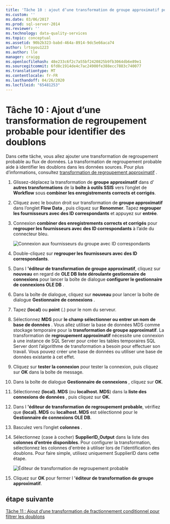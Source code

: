 ```yaml
---
title: 'Tâche 10 : ajout d’une transformation de groupe approximatif pour identifier les doublons | Microsoft Docs'
ms.custom: ''
ms.date: 03/06/2017
ms.prod: sql-server-2014
ms.reviewer: ''
ms.technology: data-quality-services
ms.topic: conceptual
ms.assetid: 90b2b323-babd-464a-8914-9dc5e66aca74
author: lrtoyou1223
ms.author: lle
manager: craigg
ms.openlocfilehash: 48e233c6f2c7a55bf2420825b9fb3064db6e89e1
ms.sourcegitcommit: 6fd8c1914de4c7ac24900fe388ecc7883c740077
ms.translationtype: MT
ms.contentlocale: fr-FR
ms.lasthandoff: 04/26/2020
ms.locfileid: "65481253"
---
```

# <a name="task-10-adding-fuzzy-group-transform-to-identify-duplicates"></a>Tâche 10 : Ajout d’une transformation de regroupement probable pour identifier des doublons
  Dans cette tâche, vous allez ajouter une transformation de regroupement probable au flux de données. La transformation de regroupement probable aide à identifier les doublons dans les données sources. Pour plus d’informations, consultez [transformation de regroupement approximatif](../integration-services/data-flow/transformations/fuzzy-grouping-transformation.md) .  
  
1.  Glissez-déplacez la transformation de **groupe approximatif** dans d' **autres transformations** de la **boîte à outils SSIS** vers l’onglet de **Workflow** sous **combiner les enregistrements corrects et corrigés**.  
  
2.  Cliquez avec le bouton droit sur transformation de **groupe approximatif** dans l’onglet **Flow Data** , puis cliquez sur **Renommer**. Tapez **regrouper les fournisseurs avec des ID correspondants** et appuyez sur **entrée**.  
  
3.  Connexion **combiner des enregistrements corrects et corrigés** pour **regrouper les fournisseurs avec des ID correspondants** à l’aide du connecteur bleu.  
  
     ![Connexion aux fournisseurs du groupe avec ID correspondants](../../2014/tutorials/media/et-addingfgttoidentifyduplicates-01.jpg "Connexion aux fournisseurs du groupe avec ID correspondants")  
  
4.  Double-cliquez sur **regrouper les fournisseurs avec des ID correspondants**.  
  
5.  Dans l **'éditeur de transformation de groupe approximatif**, cliquez sur **nouveau** en regard de **OLE DB liste déroulante gestionnaire de connexions** pour lancer la boîte de dialogue **configurer le gestionnaire de connexions OLE DB** .  
  
6.  Dans la boîte de dialogue, cliquez sur **nouveau** pour lancer la boîte de dialogue **Gestionnaire de connexions** .  
  
7.  Tapez **(local)** ou **point** (.) pour le nom du serveur.  
  
8.  Sélectionnez **MDS** pour **le champ sélectionner ou entrer un nom de base de données** . Vous allez utiliser la base de données MDS comme stockage temporaire pour la **transformation de groupe approximatif**. La transformation de **regroupement approximatif** nécessite une connexion à une instance de SQL Server pour créer les tables temporaires SQL Server dont l’algorithme de transformation a besoin pour effectuer son travail. Vous pouvez créer une base de données ou utiliser une base de données existante à cet effet.  
  
9. Cliquez sur **tester la connexion** pour tester la connexion, puis cliquez sur **OK** dans la boîte de message.  
  
10. Dans la boîte de dialogue **Gestionnaire de connexions** , cliquez sur **OK**.  
  
11. Sélectionnez **(local). MDS** (ou **localhost. MDS**) dans la **liste des connexions de données** , puis cliquez sur **OK**.  
  
12. Dans l **'éditeur de transformation de regroupement probable**, vérifiez que **(local). MDS** ou **localhost. MDS** est sélectionné pour le **Gestionnaire de connexions OLE DB**.  
  
13. Basculez vers l’onglet **colonnes** .  
  
14. Sélectionnez (case à cocher) **SupplierID_Output** dans la liste des **colonnes d’entrée disponibles**. Pour configurer la transformation, sélectionnez les colonnes d'entrée à utiliser lors de l'identification des doublons. Pour faire simple, utilisez uniquement SupplierID dans cette étape.  
  
     ![Éditeur de transformation de regroupement probable](../../2014/tutorials/media/et-addingfgttoidentifyduplicates-02.jpg "Éditeur de transformation de regroupement probable")  
  
15. Cliquez sur **OK** pour fermer l **'éditeur de transformation de groupe approximatif**.  
  
## <a name="next-step"></a>étape suivante  
 [Tâche 11 : Ajout d’une transformation de fractionnement conditionnel pour filtrer les doublons](../../2014/tutorials/task-11-adding-conditional-split-transform-to-filter-duplicates.md)  
  
  
